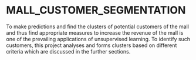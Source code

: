 # MALL_CUSTOMER_SEGMENTATION
To make predictions and find the clusters of potential customers of the mall and thus find appropriate measures to increase the revenue of the mall is one of the prevailing applications of unsupervised learning. To identify such customers, this project analyses and forms clusters based on different criteria which are discussed in the further sections.
